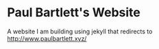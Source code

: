 # Paul Bartlett's Website
A website I am building using jekyll that redirects to http://www.paulbartlett.xyz/
